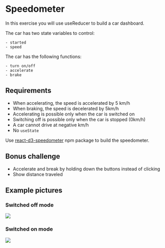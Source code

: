 # Speedometer

In this exercise you will use useReducer to build a car dashboard.

The car has two state variables to control:

    - started
    - speed

The car has the following functions:

    - turn on/off
    - accelerate
    - brake

## Requirements

- When accelerating, the speed is accelerated by 5 km/h
- When braking, the speed is decelerated by 5km/h
- Accelerating is possible only when the car is switched on
- Switching off is possible only when the car is stopped (0km/h)
- A car cannot drive at negative km/h
- No `useState`

Use [react-d3-speedometer](https://www.npmjs.com/package/react-d3-speedometer) npm package to build the speedometer.

## Bonus challenge

- Accelerate and break by holding down the buttons instead of clicking
- Show distance traveled

## Example pictures

### Switched off mode

![](/images/switched-off.png)

### Switched on mode

![](/images/switched-on.png)
